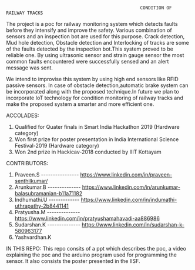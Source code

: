                                                        CONDITION OF RAILWAY TRACKS
The project is a poc for railway monitoring system which detects faults before they intensify and improve the safety. Various
combination of sensors and an inspection bot are used for this purpose. Crack detection, Mud hole detection, Obstacle detection and
Interlocking of tracks are some of the faults detected by the inspection bot.This system proved to be reliable one. By using 
ultrasonic sensor and strain gauge sensor the most common faults encountered were successfully sensed and an alert message was sent. 

We intend to improvise this system by using high end sensors like RFID passive sensors. In case of obstacle detection,automatic brake 
system can be incorporated along with the proposed technique.In future we plan to incorporate IoT technology for condition monitoring of 
railway tracks and make the proposed system a smarter and more efficient one. 

ACCOLADES:
1. Qualified for Quater finals in Smart India Hackathon 2019 (Hardware category)
2. Won first prize for poster presentation in India International Science Festival-2019 (Hardware category)
3. Won 2nd prize in Hackicav-2018 conducted by IIIT Kottayam

CONTRIBUTORS:
1. Praveen.S ---------------- https://www.linkedin.com/in/praveen-senthilkumar/
2. Arunkumar.B -------------- https://www.linkedin.com/in/arunkumar-balasubramanian-b11a71182
3. Indhumathi.U ------------- https://www.linkedin.com/in/indumathi-uthrapathy-2b8441141
4. Pratyusha.M -------------- https://www.linkedin.com/in/pratyushamahavadi-aa886986
5. Sudarshan.K -------------- https://www.linkedin.com/in/sudarshan-k-580963177
6. Yashvardhan.K

IN THIS REPO:
This repo consits of a ppt which describes the poc, a video explaining the poc and the arduino program used for programming the sensor. It
also consists the poster presented in the IISF.



